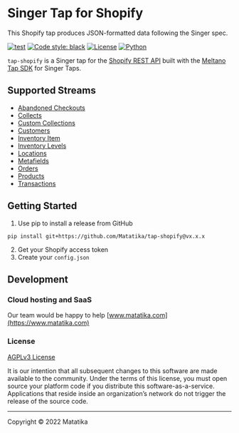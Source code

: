 # Singer Tap for Shopify

This Shopify tap produces JSON-formatted data following the Singer spec.

[![test](https://github.com/matatika/tap-shopify/actions/workflows/ci_workflow.yml/badge.svg)](https://github.com/matatika/tap-shopify/actions/workflows/ci_workflow.yml)
[![Code style: black](https://img.shields.io/badge/code%20style-black-000000.svg)](https://github.com/psf/black)
[![License](https://img.shields.io/github/license/matatika/tap-shopify)](LICENSE.md)
[![Python](https://img.shields.io/static/v1?logo=python&label=python&message=3.8%20|%203.9%20|%203.10&color=blue)]()

`tap-shopify` is a Singer tap for the [Shopify REST API](https://shopify.dev/api) built 
with the [Meltano Tap SDK](https://sdk.meltano.com) for Singer Taps.

## Supported Streams

* [Abandoned Checkouts](https://shopify.dev/api/admin-rest/2022-01/resources/abandoned-checkouts)
* [Collects](https://shopify.dev/api/admin-rest/2022-01/resources/collect)
* [Custom Collections](https://shopify.dev/api/admin-rest/2022-01/resources/customcollection)
* [Customers](https://shopify.dev/api/admin-rest/2022-01/resources/customer)
* [Inventory Item](https://shopify.dev/api/admin-rest/2022-01/resources/inventoryitem)
* [Inventory Levels](https://shopify.dev/api/admin-rest/2022-01/resources/inventorylevel)
* [Locations](https://shopify.dev/api/admin-rest/2022-01/resources/location)
* [Metafields](https://shopify.dev/api/admin-rest/2022-01/resources/metafield)
* [Orders](https://shopify.dev/api/admin-rest/2022-01/resources/order)
* [Products](https://shopify.dev/api/admin-rest/2022-01/resources/product)
* [Transactions](https://shopify.dev/api/admin-rest/2022-01/resources/transaction)


## Getting Started
1. Use pip to install a release from GitHub

```
pip install git+https://github.com/Matatika/tap-shopify@vx.x.x
```

2. Get your Shopify access token
3. Create your `config.json`


## Development


### Cloud hosting and SaaS
Our team would be happy to help [www.matatika.com](https://www.matatika.com)

### License
[AGPLv3 License](LICENSE)

It is our intention that all subsequent changes to this software are made available to the community. Under the terms of this license, you must open source your platform code if you distribute this software-as-a-service.  Applications that reside inside an organization’s network do not trigger the release of the source code.


---

Copyright &copy; 2022 Matatika
